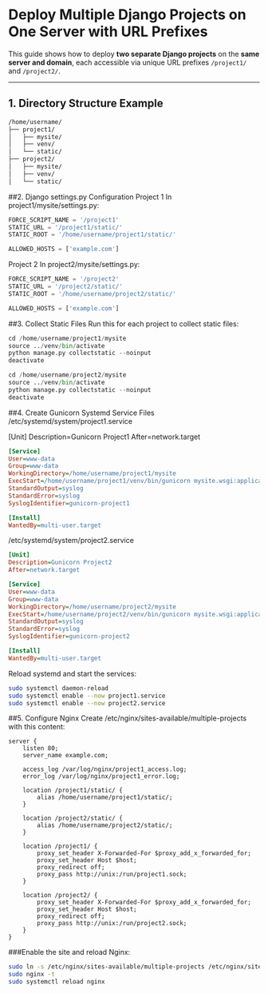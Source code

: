 # Deploy Multiple Django Projects on One Server with URL Prefixes

This guide shows how to deploy **two separate Django projects** on the **same server and domain**, each accessible via unique URL prefixes `/project1/` and `/project2/`.

---

## 1. Directory Structure Example

```bash
/home/username/
├── project1/
│   ├── mysite/
│   ├── venv/
│   └── static/
├── project2/
│   ├── mysite/
│   ├── venv/
│   └── static/

```

##2. Django settings.py Configuration
Project 1
In project1/mysite/settings.py:
```python
FORCE_SCRIPT_NAME = '/project1'
STATIC_URL = '/project1/static/'
STATIC_ROOT = '/home/username/project1/static/'

ALLOWED_HOSTS = ['example.com']
```
Project 2
In project2/mysite/settings.py:
```python
FORCE_SCRIPT_NAME = '/project2'
STATIC_URL = '/project2/static/'
STATIC_ROOT = '/home/username/project2/static/'

ALLOWED_HOSTS = ['example.com']
``` 
##3. Collect Static Files
Run this for each project to collect static files:
```python
cd /home/username/project1/mysite
source ../venv/bin/activate
python manage.py collectstatic --noinput
deactivate

cd /home/username/project2/mysite
source ../venv/bin/activate
python manage.py collectstatic --noinput
deactivate
``` 

##4. Create Gunicorn Systemd Service Files
/etc/systemd/system/project1.service

[Unit]
Description=Gunicorn Project1
After=network.target
```ini
[Service]
User=www-data
Group=www-data
WorkingDirectory=/home/username/project1/mysite
ExecStart=/home/username/project1/venv/bin/gunicorn mysite.wsgi:application --bind unix:/run/project1.sock
StandardOutput=syslog
StandardError=syslog
SyslogIdentifier=gunicorn-project1

[Install]
WantedBy=multi-user.target
```

/etc/systemd/system/project2.service
```ini
[Unit]
Description=Gunicorn Project2
After=network.target

[Service]
User=www-data
Group=www-data
WorkingDirectory=/home/username/project2/mysite
ExecStart=/home/username/project2/venv/bin/gunicorn mysite.wsgi:application --bind unix:/run/project2.sock
StandardOutput=syslog
StandardError=syslog
SyslogIdentifier=gunicorn-project2

[Install]
WantedBy=multi-user.target
```

Reload systemd and start the services:
```bash
sudo systemctl daemon-reload
sudo systemctl enable --now project1.service
sudo systemctl enable --now project2.service
```

##5. Configure Nginx
Create /etc/nginx/sites-available/multiple-projects with this content:

```nginx
server {
    listen 80;
    server_name example.com;

    access_log /var/log/nginx/project1_access.log;
    error_log /var/log/nginx/project1_error.log;

    location /project1/static/ {
        alias /home/username/project1/static/;
    }

    location /project2/static/ {
        alias /home/username/project2/static/;
    }

    location /project1/ {
        proxy_set_header X-Forwarded-For $proxy_add_x_forwarded_for;
        proxy_set_header Host $host;
        proxy_redirect off;
        proxy_pass http://unix:/run/project1.sock;
    }

    location /project2/ {
        proxy_set_header X-Forwarded-For $proxy_add_x_forwarded_for;
        proxy_set_header Host $host;
        proxy_redirect off;
        proxy_pass http://unix:/run/project2.sock;
    }
}
```

###Enable the site and reload Nginx:

```bash
sudo ln -s /etc/nginx/sites-available/multiple-projects /etc/nginx/sites-enabled/
sudo nginx -t
sudo systemctl reload nginx
```



